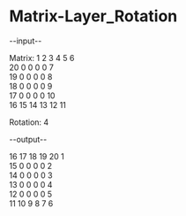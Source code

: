 # Matrix-Layer_Rotation

--input--

Matrix:
1   2   3   4   5   6  
20  0   0   0   0   7  
19 0  0  0  0  8  
18 0  0  0  0  9  
17 0  0  0  0  10  
16 15 14 13 12 11 

Rotation: 4

--output--

16 17 18 19 20 1  
15 0  0  0  0  2  
14 0  0  0  0  3  
13 0  0  0  0  4  
12 0  0  0  0  5  
11 10 9  8  7  6 
